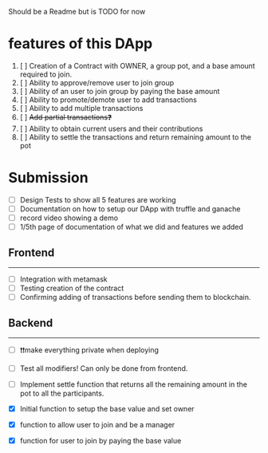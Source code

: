 Should be a Readme but is TODO for now

# features of this DApp

 1. [ ] Creation of a Contract with OWNER, a group pot, and a base amount required to join.
 2. [ ] Ability to approve/remove user to join group
 3. [ ] Ability of an user to join group by paying the base amount
 4. [ ] Ability to promote/demote user to add transactions
 5. [ ] Ability to add multiple transactions
 6. [ ] ~~Add partial transactions❓~~
 7. [ ] Ability to obtain current users and their contributions
 8. [ ] Ability to settle the transactions and return remaining amount to the pot

# Submission

 - [ ] Design Tests to show all 5 features are working
 - [ ] Documentation on how to setup our DApp with truffle and ganache
 - [ ] record video showing a demo
 - [ ] 1/5th page of documentation of what we did and features we added

## Frontend

---

 - [ ] Integration with metamask
 - [ ] Testing creation of the contract
 - [ ] Confirming adding of transactions before sending them to blockchain.

## Backend

---

 - [ ] ❗❗make everything private when deploying

 - [ ] Test all modifiers! Can only be done from frontend.
 - [ ] Implement settle function that returns all the remaining amount in the pot to all the participants.
 - [x] Initial function to setup the base value and set owner
 - [x] function to allow user to join and be a manager 
 - [x] function for user to join by paying the base value
